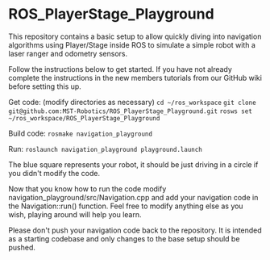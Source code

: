 ROS_PlayerStage_Playground
==========================

This repository contains a basic setup to allow quickly diving into navigation algorithms using Player/Stage inside ROS to simulate a simple robot with a laser ranger and odometry sensors.

Follow the instructions below to get started. If you have not already complete the instructions in the new members tutorials from our GitHub wiki before setting this up.

Get code: (modify directories as necessary)
`cd ~/ros_workspace`
`git clone git@github.com:MST-Robotics/ROS_PlayerStage_Playground.git`
`rosws set ~/ros_workspace/ROS_PlayerStage_Playground`

Build code:
`rosmake navigation_playground`

Run:
`roslaunch navigation_playground playground.launch`

The blue square represents your robot, it should be just driving in a circle if you didn't modify the code.

Now that you know how to run the code modify navigation_playground/src/Navigation.cpp and add your navigation code in the Navigation::run() function. Feel free to modify anything else as you wish, playing around will help you learn.

Please don't push your navigation code back to the repository. It is intended as a starting codebase and only changes to the base setup should be pushed.
